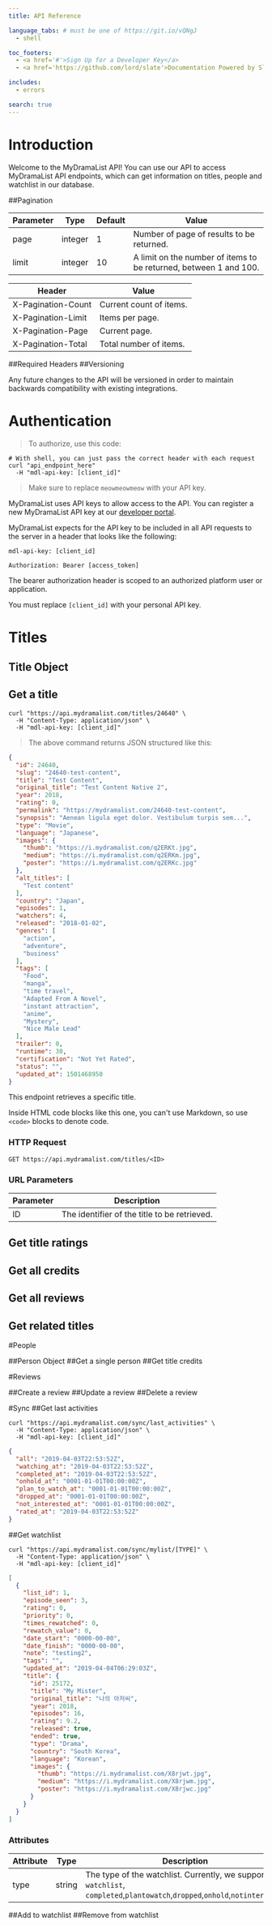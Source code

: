 ```yaml
---
title: API Reference

language_tabs: # must be one of https://git.io/vQNgJ
  - shell

toc_footers:
  - <a href='#'>Sign Up for a Developer Key</a>
  - <a href='https://github.com/lord/slate'>Documentation Powered by Slate</a>

includes:
  - errors

search: true
---
```


# Introduction

Welcome to the MyDramaList API! You can use our API to access MyDramaList API endpoints, which can get information on titles, people and watchlist in our database.

##Pagination

Parameter | Type    | Default | Value
--------- | ------- | ------- | -----
page      | integer | 1       | Number of page of results to be returned.
limit     | integer | 10      | A limit on the number of items to be returned, between 1 and 100.

Header  | Value
------- | ------
X-Pagination-Count | Current count of items.
X-Pagination-Limit | Items per page.
X-Pagination-Page  | Current page.
X-Pagination-Total | Total number of items.

##Required Headers
##Versioning

Any future changes to the API will be versioned in order to maintain backwards compatibility with existing integrations.

# Authentication

> To authorize, use this code:


```shell
# With shell, you can just pass the correct header with each request
curl "api_endpoint_here"
  -H "mdl-api-key: [client_id]"
```

> Make sure to replace `meowmeowmeow` with your API key.

MyDramaList uses API keys to allow access to the API. You can register a new MyDramaList API key at our [developer portal](http://example.com/developers).

MyDramaList expects for the API key to be included in all API requests to the server in a header that looks like the following:

`mdl-api-key: [client_id]`

`Authorization: Bearer [access_token]`

The bearer authorization header is scoped to an authorized platform user or application.

<aside class="notice">
You must replace <code>[client_id]</code> with your personal API key.
</aside>

# Titles

## Title Object

## Get a title

```shell
curl "https://api.mydramalist.com/titles/24640" \
  -H "Content-Type: application/json" \
  -H "mdl-api-key: [client_id]"
```

> The above command returns JSON structured like this:

```json
{
  "id": 24640,
  "slug": "24640-test-content",
  "title": "Test Content",
  "original_title": "Test Content Native 2",
  "year": 2018,
  "rating": 0,
  "permalink": "https://mydramalist.com/24640-test-content",
  "synopsis": "Aenean ligula eget dolor. Vestibulum turpis sem...",
  "type": "Movie",
  "language": "Japanese",
  "images": {
    "thumb": "https://i.mydramalist.com/q2ERKt.jpg",
    "medium": "https://i.mydramalist.com/q2ERKm.jpg",
    "poster": "https://i.mydramalist.com/q2ERKc.jpg"
  },
  "alt_titles": [
    "Test content"
  ],
  "country": "Japan",
  "episodes": 1,
  "watchers": 4,
  "released": "2018-01-02",
  "genres": [
    "action",
    "adventure",
    "business"
  ],
  "tags": [
    "Food",
    "manga",
    "time travel",
    "Adapted From A Novel",
    "instant attraction",
    "anime",
    "Mystery",
    "Nice Male Lead"
  ],
  "trailer": 0,
  "runtime": 30,
  "certification": "Not Yet Rated",
  "status": "",
  "updated_at": 1501468950
}
```

This endpoint retrieves a specific title.

<aside class="warning">Inside HTML code blocks like this one, you can't use Markdown, so use <code>&lt;code&gt;</code> blocks to denote code.</aside>

### HTTP Request

`GET https://api.mydramalist.com/titles/<ID>`

### URL Parameters

Parameter | Description
--------- | -----------
ID | The identifier of the title to be retrieved.

## Get title ratings
## Get all credits
## Get all reviews
## Get related titles

#People

##Person Object
##Get a single person
##Get title credits

#Reviews

##Create a review
##Update a review
##Delete a review

#Sync
##Get last activities

```shell
curl "https://api.mydramalist.com/sync/last_activities" \
  -H "Content-Type: application/json" \
  -H "mdl-api-key: [client_id]"
```

```json
{
  "all": "2019-04-03T22:53:52Z",
  "watching_at": "2019-04-03T22:53:52Z",
  "completed_at": "2019-04-03T22:53:52Z",
  "onhold_at": "0001-01-01T00:00:00Z",
  "plan_to_watch_at": "0001-01-01T00:00:00Z",
  "dropped_at": "0001-01-01T00:00:00Z",
  "not_interested_at": "0001-01-01T00:00:00Z",
  "rated_at": "2019-04-03T22:53:52Z"
}
```
##Get watchlist

```shell
curl "https://api.mydramalist.com/sync/mylist/[TYPE]" \
  -H "Content-Type: application/json" \
  -H "mdl-api-key: [client_id]"
```

```json
[
  {
    "list_id": 1,
    "episode_seen": 3,
    "rating": 0,
    "priority": 0,
    "times_rewatched": 0,
    "rewatch_value": 0,
    "date_start": "0000-00-00",
    "date_finish": "0000-00-00",
    "note": "testing2",
    "tags": "",
    "updated_at": "2019-04-04T06:29:03Z",
    "title": {
      "id": 25172,
      "title": "My Mister",
      "original_title": "나의 아저씨",
      "year": 2018,
      "episodes": 16,
      "rating": 9.2,
      "released": true,
      "ended": true,
      "type": "Drama",
      "country": "South Korea",
      "language": "Korean",
      "images": {
        "thumb": "https://i.mydramalist.com/X8rjwt.jpg",
        "medium": "https://i.mydramalist.com/X8rjwm.jpg",
        "poster": "https://i.mydramalist.com/X8rjwc.jpg"
      }
    }
  }
]
```

### Attributes
Attribute |  Type   | Description
--------- |  ------ | ------------
type      |  string | The type of the watchlist. Currently, we support `watchlist`, `completed`,`plantowatch`,`dropped`,`onhold`,`notinterested`


##Add to watchlist
##Remove from watchlist
